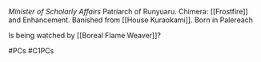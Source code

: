 *Minister of Scholarly Affairs*
Patriarch of Runyuaru.
Chimera: [[Frostfire]] and Enhancement.
Banished from [[House Kuraokami]].
Born in Palereach

Is being watched by [[Boreal Flame Weaver]]?

#PCs #C1PCs